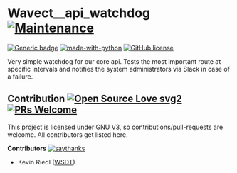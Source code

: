 # Wavect__api_watchdog [![Maintenance](https://img.shields.io/badge/Maintained%3F-no-red.svg)](https://bitbucket.org/lbesson/ansi-colors) 
[![Generic badge](https://img.shields.io/badge/Docker-Compatible-blue.svg)](https://docker.com)
[![made-with-python](https://img.shields.io/badge/Made%20with-Python-1f425f.svg)](https://www.python.org/) 
[![GitHub license](https://img.shields.io/github/license/wsdt/Wavect__s_b_core_watchdog.svg)](https://github.com/wsdt/Wavect__s_b_core_watchdog/blob/master/LICENSE) 

Very simple watchdog for our core api. 
Tests the most important route at specific intervals and notifies the system administrators via Slack in case of a failure. 


## Contribution [![Open Source Love svg2](https://badges.frapsoft.com/os/v2/open-source.svg?v=103)](https://github.com/ellerbrock/open-source-badges/) [![PRs Welcome](https://img.shields.io/badge/PRs-welcome-brightgreen.svg?style=flat-square)](http://makeapullrequest.com)

This project is licensed under GNU V3, so contributions/pull-requests are welcome. All contributors get listed here. 

**Contributors** [![saythanks](https://img.shields.io/badge/say-thanks-ff69b4.svg)](https://saythanks.io/to/kennethreitz)
- Kevin Riedl ([WSDT](https://github.com/wsdt))

